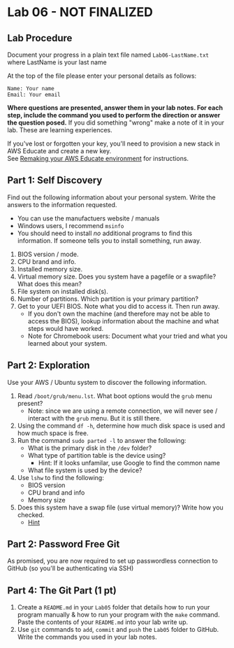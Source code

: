 # Lab 06 - NOT FINALIZED

## Lab Procedure

Document your progress in a plain text file named `Lab06-LastName.txt`  
where LastName is your last name

At the top of the file please enter your personal details as follows:

```
Name: Your name
Email: Your email

```

**Where questions are presented, answer them in your lab notes. For each step, include the command you used to perform the direction or answer the question posed.** If you did something "wrong" make a note of it in your lab. These are learning experiences.

If you've lost or forgotten your key, you'll need to provision a new stack in AWS Educate and create a new key.  
See [Remaking your AWS Educate environment](../../..) for instructions.

## Part 1: Self Discovery

Find out the following information about your personal system. Write the answers to the information requested.

- You can use the manufactuers website / manuals
- Windows users, I recommend `msinfo`
- You should need to install _no_ additional programs to find this information. If someone tells you to install something, run away.

1. BIOS version / mode.
2. CPU brand and info.
3. Installed memory size.
4. Virtual memory size. Does you system have a pagefile or a swapfile? What does this mean?
5. File system on installed disk(s).
6. Number of partitions. Which partition is your primary partition?
7. Get to your UEFI BIOS. Note what you did to access it. Then run away.
   - If you don't own the machine (and therefore may not be able to access the BIOS), lookup information about the machine and what steps would have worked.
   - Note for Chromebook users: Document what your tried and what you learned about your system.

## Part 2: Exploration

Use your AWS / Ubuntu system to discover the following information.

1. Read `/boot/grub/menu.lst`. What boot options would the `grub` menu present?
   - Note: since we are using a remote connection, we will never see / interact with the `grub` menu. But it is still there.
2. Using the command `df -h`, determine how much disk space is used and how much space is free.
3. Run the command `sudo parted -l` to answer the following:
   - What is the primary disk in the `/dev` folder?
   - What type of partition table is the device using?
     - Hint: If it looks unfamilar, use Google to find the common name
   - What file system is used by the device?
4. Use `lshw` to find the following:
   - BIOS version
   - CPU brand and info
   - Memory size
5. Does this system have a swap file (use virtual memory)? Write how you checked.
   - [Hint](https://unix.stackexchange.com/questions/23072/how-can-i-check-if-swap-is-active-from-the-command-line)

## Part 2: Password Free Git

As promised, you are now required to set up passwordless connection to GitHub (so you'll be authenticating via SSH)

## Part 4: The Git Part (1 pt)

1. Create a `README.md` in your `Lab05` folder that details how to run your program manually & how to run your program with the `make` command. Paste the contents of your `README.md` into your lab write up.
2. Use `git` commands to `add`, `commit` and `push` the `Lab05` folder to GitHub. Write the commands you used in your lab notes.
